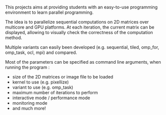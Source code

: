 This projects aims at providing students with an easy-to-use programming environment to learn parallel programming.

The idea is to parallelize sequential computations on 2D matrices over multicore and GPU platforms. At each iteration,
the current matrix can be displayed, allowing to visually check the correctness of the computation method.

Multiple variants can easily been developed (e.g. sequential, tiled, omp_for, omp_task, ocl, mpi) and compared.

Most of the parameters can be specified as command line arguments, when running the program :
* size of the 2D matrices or image file to be loaded
* kernel to use (e.g. pixellize)
* variant to use (e.g. omp_task)
* maximum number of iterations to perform
* interactive mode / performance mode
* monitoring mode
* and much more!
